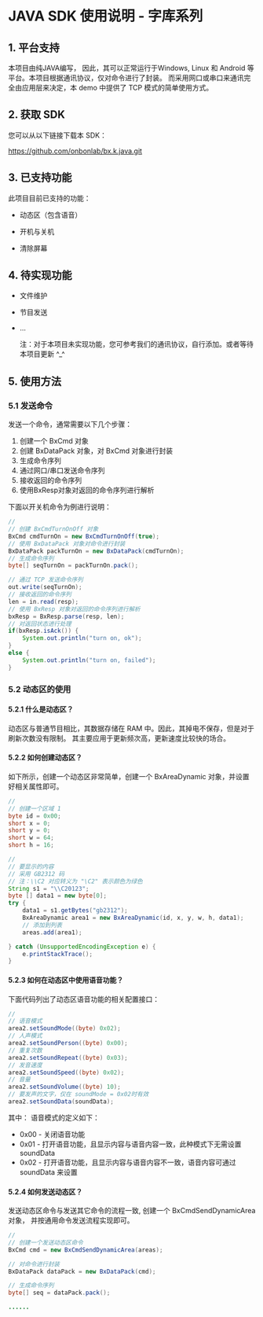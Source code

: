 # JAVA SDK 使用说明 - 字库系列

## 1. 平台支持

本项目由纯JAVA编写， 因此，其可以正常运行于Windows, Linux 和 Android 等平台。本项目根据通讯协议，仅对命令进行了封装。 而采用网口或串口来通讯完全由应用层来决定，本 demo 中提供了 TCP 模式的简单使用方式。

## 2. 获取 SDK

您可以从以下链接下载本 SDK：

https://github.com/onbonlab/bx.k.java.git

## 3. 已支持功能
此项目目前已支持的功能：

* 动态区（包含语音）

* 开机与关机
* 清除屏幕

## 4. 待实现功能
* 文件维护

* 节目发送

* ...

  注：对于本项目未实现功能，您可参考我们的通讯协议，自行添加。或者等待本项目更新 ^_^
## 5. 使用方法

### 5.1 发送命令
发送一个命令，通常需要以下几个步骤：
1. 创建一个 BxCmd 对象
2. 创建 BxDataPack 对象，对 BxCmd 对象进行封装
3. 生成命令序列
4. 通过网口/串口发送命令序列
5. 接收返回的命令序列
6. 使用BxResp对象对返回的命令序列进行解析

下面以开关机命令为例进行说明：

```java
//
// 创建 BxCmdTurnOnOff 对象
BxCmd cmdTurnOn = new BxCmdTurnOnOff(true);
// 使用 BxDataPack 对象对命令进行封装
BxDataPack packTurnOn = new BxDataPack(cmdTurnOn);
// 生成命令序列
byte[] seqTurnOn = packTurnOn.pack();

// 通过 TCP 发送命令序列
out.write(seqTurnOn);
// 接收返回的命令序列
len = in.read(resp);
// 使用 BxResp 对象对返回的命令序列进行解析
bxResp = BxResp.parse(resp, len);
// 对返回状态进行处理
if(bxResp.isAck()) {
    System.out.println("turn on, ok");
}
else {
    System.out.println("turn on, failed");
}
```

### 5.2 动态区的使用
#### 5.2.1 什么是动态区？
动态区与普通节目相比，其数据存储在 RAM 中。因此，其掉电不保存，但是对于刷新次数没有限制。
其主要应用于更新频次高，更新速度比较快的场合。

#### 5.2.2 如何创建动态区？
如下所示，创建一个动态区非常简单，创建一个 BxAreaDynamic 对象，并设置好相关属性即可。
```java
//
// 创建一个区域 1
byte id = 0x00;
short x = 0;
short y = 0;
short w = 64;
short h = 16;

//
// 要显示的内容
// 采用 GB2312 码
// 注：\\C2 对应转义为 "\C2" 表示颜色为绿色
String s1 = "\\C20123";
byte [] data1 = new byte[0];
try {
    data1 = s1.getBytes("gb2312");
    BxAreaDynamic area1 = new BxAreaDynamic(id, x, y, w, h, data1);
    // 添加到列表
    areas.add(area1);

} catch (UnsupportedEncodingException e) {
    e.printStackTrace();
}
```

#### 5.2.3 如何在动态区中使用语音功能？
下面代码列出了动态区语音功能的相关配置接口：
```java
//
// 语音模式
area2.setSoundMode((byte) 0x02);
// 人声模式
area2.setSoundPerson((byte) 0x00);
// 重复次数
area2.setSoundRepeat((byte) 0x03);
// 发音速度
area2.setSoundSpeed((byte) 0x02);
// 音量
area2.setSoundVolume((byte) 10);
// 要发声的文字，仅在 soundMode = 0x02时有效
area2.setSoundData(soundData);
```
其中：
语音模式的定义如下：
* 0x00 - 关闭语音功能
* 0x01 - 打开语音功能，且显示内容与语音内容一致，此种模式下无需设置 soundData
* 0x02 - 打开语音功能，且显示内容与语音内容不一致，语音内容可通过 soundData 来设置

#### 5.2.4 如何发送动态区？
发送动态区命令与发送其它命令的流程一致, 创建一个 BxCmdSendDynamicArea 对象，
并按通用命令发送流程实现即可。
```java
//
// 创建一个发送动态区命令
BxCmd cmd = new BxCmdSendDynamicArea(areas);

// 对命令进行封装
BxDataPack dataPack = new BxDataPack(cmd);

// 生成命令序列
byte[] seq = dataPack.pack();

......

```